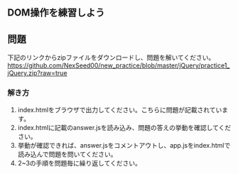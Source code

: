 ## DOM操作を練習しよう

## 問題
下記のリンクからzipファイルをダウンロードし、問題を解いてください。
https://github.com/NexSeed00/new_practice/blob/master/jQuery/practice1_jQuery.zip?raw=true

### 解き方
1. index.htmlをブラウザで出力してください。こちらに問題が記載されています。
2. index.htmlに記載のanswer.jsを読み込み、問題の答えの挙動を確認してください。
3. 挙動が確認できれば、answer.jsをコメントアウトし、app.jsをindex.htmlで読み込んで問題を問いてください。
4. 2~3の手順を問題毎に繰り返してください。
